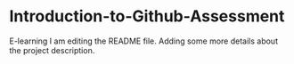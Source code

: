 # Introduction-to-Github-Assessment
E-learning
I am editing the README file. Adding some more details about the project description.

